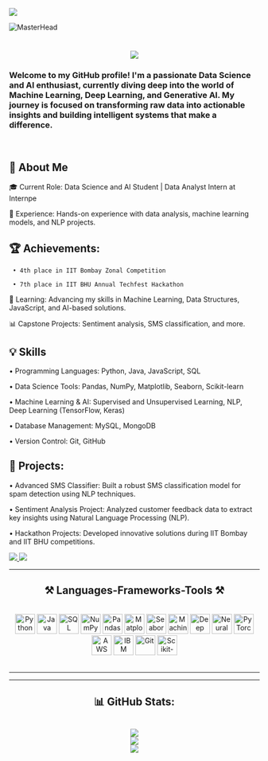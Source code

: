[![](https://visitcount.itsvg.in/api?id=Adarshmishra5511&icon=0&color=12)](https://visitcount.itsvg.in)

![MasterHead](https://user-images.githubusercontent.com/90236635/232446433-d5540fa2-fe28-4bb8-b929-cdb51fe61336.gif)

<h1 align="center">
    <img src="https://readme-typing-svg.herokuapp.com/?font=Righteous&size=35&center=true&vCenter=true&width=500&height=70&duration=4000&lines=Hi+There!+👋;+I'm+Adarsh+Mishra!;" />
</h1>

<h3 >Welcome to my GitHub profile! I'm a passionate Data Science and AI enthusiast, currently diving deep into the world of Machine Learning, Deep Learning, and Generative AI. My journey is focused on transforming raw data into actionable insights and building intelligent systems that make a difference.</h3>

<br/>

<div>

<h2>🔭 About Me</h2>

<p>🎓 Current Role: Data Science and AI Student | Data Analyst Intern at Internpe</p>

💼 Experience: Hands-on experience with data analysis, machine learning models, and NLP projects.

<h2>🏆 Achievements:</h2> 

     • 4th place in IIT Bombay Zonal Competition
    
     • 7th place in IIT BHU Annual Techfest Hackathon
    
🌱 Learning: Advancing my skills in Machine Learning, Data Structures, JavaScript, and AI-based solutions.

📊 Capstone Projects: Sentiment analysis, SMS classification, and more.

 </div>

 <div>

<h2>💡 Skills </h2>
 
 • Programming Languages: Python, Java, JavaScript, SQL
 
 • Data Science Tools: Pandas, NumPy, Matplotlib, Seaborn, Scikit-learn
 
 • Machine Learning & AI: Supervised and Unsupervised Learning, NLP, Deep Learning (TensorFlow, Keras)
 
 • Database Management: MySQL, MongoDB
 
 • Version Control: Git, GitHub

 </div>
 
 <div>
     
   <h2>🚀 Projects:</h2>
     
  • Advanced SMS Classifier: Built a robust SMS classification model for spam detection using NLP techniques.
     
  • Sentiment Analysis Project: Analyzed customer feedback data to extract key insights using Natural Language Processing (NLP).
  
  • Hackathon Projects: Developed innovative solutions during IIT Bombay and IIT BHU competitions.
  
 </div>
 
<div> 
    
  <a href="adarshmishra5511@gmail.com">
    <img src="https://img.shields.io/badge/Gmail-333333?style=for-the-badge&logo=gmail&logoColor=red" />
  </a>
  
  <a href="https://www.linkedin.com/in/adarsh-mishra-86b8b8250/" target="_blank">
    <img src="https://img.shields.io/badge/LinkedIn-0077B5?style=for-the-badge&logo=linkedin&logoColor=white" target="_blank" />
  </a>
  
  </div>

 <hr/>
 
<h2 align="center">⚒ Languages-Frameworks-Tools ⚒</h2>
<br/>
<div align="center">
    <img src="https://img.shields.io/badge/-Python-3776AB?logo=python&logoColor=white" alt="Python" height="40"/>
    <img src="https://img.shields.io/badge/-Java-007396?logo=java&logoColor=white" alt="Java" height="40"/>
    <img src="https://img.shields.io/badge/-SQL-CC2927?logo=microsoft-sql-server&logoColor=white" alt="SQL" height="40"/>
    <img src="https://img.shields.io/badge/-NumPy-013243?logo=numpy&logoColor=white" alt="NumPy" height="40"/>
    <img src="https://img.shields.io/badge/-Pandas-150458?logo=pandas&logoColor=white" alt="Pandas" height="40"/>
    <img src="https://img.shields.io/badge/-Matplotlib-11557C?logoColor=white" alt="Matplotlib" height="40"/>
    <img src="https://img.shields.io/badge/-Seaborn-3776AB?logoColor=white" alt="Seaborn" height="40"/>
    <img src="https://img.shields.io/badge/-Machine%20Learning-F7931E?logoColor=white" alt="Machine Learning" height="40"/>
    <img src="https://img.shields.io/badge/-Deep%20Learning-FF6F00?logoColor=white" alt="Deep Learning" height="40"/>
    <img src="https://img.shields.io/badge/-Neural%20Networks-5A5A5A?logoColor=white" alt="Neural Networks" height="40"/>
    <img src="https://img.shields.io/badge/-PyTorch-EE4C2C?logo=pytorch&logoColor=white" alt="PyTorch" height="40"/>
    <img src="https://img.shields.io/badge/-AWS-232F3E?logo=amazon-aws&logoColor=white" alt="AWS" height="40"/>
    <img src="https://img.shields.io/badge/-IBM%20Cloud-1261FE?logo=ibm-cloud&logoColor=white" alt="IBM Cloud" height="40"/>
    <img src="https://img.shields.io/badge/-Git-F05032?logo=git&logoColor=white" alt="Git" height="40"/>
    <img src="https://img.shields.io/badge/-Scikit%20Learn-F7931E?logo=scikit-learn&logoColor=white" alt="Scikit-learn" height="40"/>

</div>

<br/>
<hr/>

<!--<div align="center">
  <h2>🐍 My Contributions 🐍</h2>
  <br>
  <img alt="snake eating my contributions" src="https://raw.githubusercontent.com/AnujTiwari-Student/AnujTiwari-Student/output/github-contribution-grid-snake.svg" />
  
  <br/><br/><br/>
</div>-->

<hr/>

<div align="center">
  <h2>📊 GitHub Stats:</h2>
  <br/>
  <img src="https://github-readme-stats.vercel.app/api?username=Adarshmishra5511&theme=dark&hide_border=false&include_all_commits=false&count_private=false"/>
  <br/>
  <img src="https://github-readme-streak-stats.herokuapp.com/?user=Adarshmishra5511&theme=dark&hide_border=false"/>
  <br/>
  <img src="https://github-readme-stats.vercel.app/api/top-langs/?username=Adarshmishra5511&theme=dark&hide_border=false&include_all_commits=false&count_private=false&layout=compact"/>
</div>

<br/>

<!--<hr/>

## 💰 You can help me by Donating
[![PayPal](https://img.shields.io/badge/PayPal-00457C?style=for-the-badge&logo=paypal&logoColor=white)](https://paypal.me/anuj2901) 

<br/>
